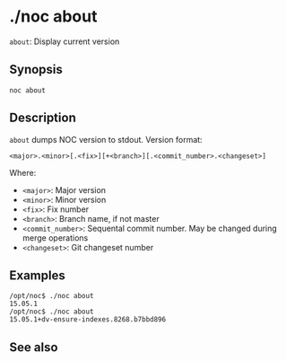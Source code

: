 # ./noc about

`about`: Display current version

## Synopsis
```
noc about
```


## Description

`about` dumps NOC version to stdout.
Version format:
```
<major>.<minor>[.<fix>][+<branch>][.<commit_number>.<changeset>]
```

Where:

* `<major>`: Major version
* `<minor>`: Minor version
* `<fix>`: Fix number
* `<branch>`: Branch name, if not master
* `<commit_number>`: Sequental commit number. May be changed during merge operations
* `<changeset>`: Git changeset number

## Examples
```
/opt/noc$ ./noc about
15.05.1
/opt/noc$ ./noc about
15.05.1+dv-ensure-indexes.8268.b7bbd896
```

## See also
